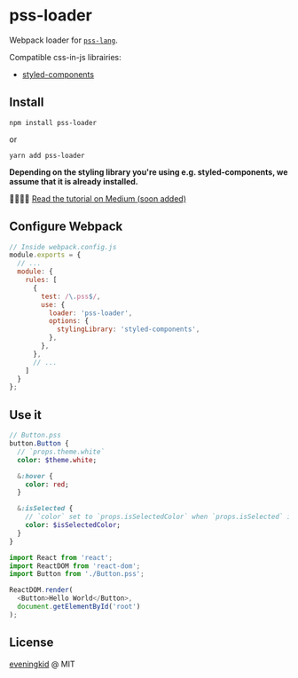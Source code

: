 # pss-loader
Webpack loader for [`pss-lang`](https://github.com/eveningkid/pss-lang).  

Compatible css-in-js librairies:
- [styled-components](https://www.styled-components.com)

## Install
```
npm install pss-loader
```
or
```
yarn add pss-loader
```

**Depending on the styling library you're using e.g. styled-components, we assume that it is already installed.**

👨‍💻👩‍💻 [Read the tutorial on Medium (soon added)](https://medium.com/@eveningkid)

## Configure Webpack
```js
// Inside webpack.config.js
module.exports = {
  // ...
  module: {
    rules: [
      {
        test: /\.pss$/,
        use: {
          loader: 'pss-loader',
          options: {
            stylingLibrary: 'styled-components',
          },
        },
      },
      // ...
    ]
  }
};
```

## Use it
```sass
// Button.pss
button.Button {
  // `props.theme.white`
  color: $theme.white;

  &:hover {
    color: red;
  }

  &:isSelected {
    // `color` set to `props.isSelectedColor` when `props.isSelected` is true
    color: $isSelectedColor;
  }
}
```

```js
import React from 'react';
import ReactDOM from 'react-dom';
import Button from './Button.pss';

ReactDOM.render(
  <Button>Hello World</Button>,
  document.getElementById('root')
);
```

## License
[eveningkid](https://twitter.com/eveningkid) @ MIT
